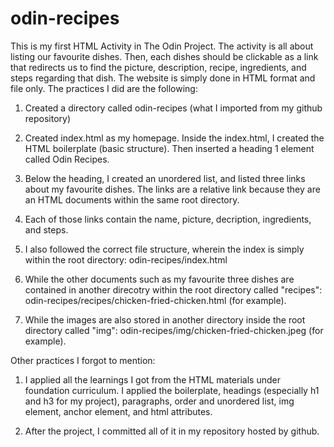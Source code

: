 # odin-recipes

<!-- Set up your README.md file and write a brief introduction describing what the current project is and what skills you will have demonstrated once you have completed it. (You can also do this as a self-reflection at the end of the project, which is a good way to review what you have learned.) -->

This is my first HTML Activity in The Odin Project. The activity is all about listing our favourite dishes. Then, each dishes should be clickable as a link that redirects us to find the picture, description, recipe, ingredients, and steps regarding that dish. The website is simply done in HTML format and file only. The practices I did are the following:

1. Created a directory called odin-recipes (what I imported from my github repository)

2. Created index.html as my homepage. Inside the index.html, I created the HTML boilerplate (basic structure). Then inserted a heading 1 element called Odin Recipes. 

3. Below the heading, I created an unordered list, and listed three links about my favourite dishes. The links are a relative link because they are an HTML documents within the same root directory. 

4. Each of those links contain the name, picture, decription, ingredients, and steps. 

5. I also followed the correct file structure, wherein the index is simply within the root directory: odin-recipes/index.html

6. While the other documents such as my favourite three dishes are contained in another direcotry within the root directory called "recipes": odin-recipes/recipes/chicken-fried-chicken.html (for example).

7. While the images are also stored in another directory inside the root directory called "img": odin-recipes/img/chicken-fried-chicken.jpeg (for example).


Other practices I forgot to mention: 

1. I applied all the learnings I got from the HTML materials under foundation curriculum. I applied the boilerplate, headings (especially h1 and h3 for my project), paragraphs, order and unordered list, img element, anchor element, and html attributes. 

2. After the project, I committed all of it in my repository hosted by github. 



